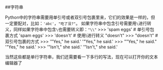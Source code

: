 ##字符串

Python中的字符串需要用单引号或者双引号包裹里来，它们的效果是一样的，但一定要配对，比如：`'abc'`，`"吃了没?"`。
 如果字符串中包含引号需要用`\`进行转义，同样如果字符串中包含`\`也需要转义即：`"\\"`
    >>> 'spam eggs'  # 单引号包裹方式
    'spam eggs'
    >>> 'doesn\'t'  # 使用\进行转义
    "doesn't"
    >>> "doesn't"  # 双引号包裹的方式
    >>> '"Yes," he said.'
    '"Yes," he said.'
    >>> "\"Yes,\" he said."
    '"Yes," he said.'
    >>> '"Isn\'t," she said.'
    '"Isn\'t," she said.'

当然这些都是单行字符串，我们还需要看一下多行的写法，现在可以打开你的文本编辑器了